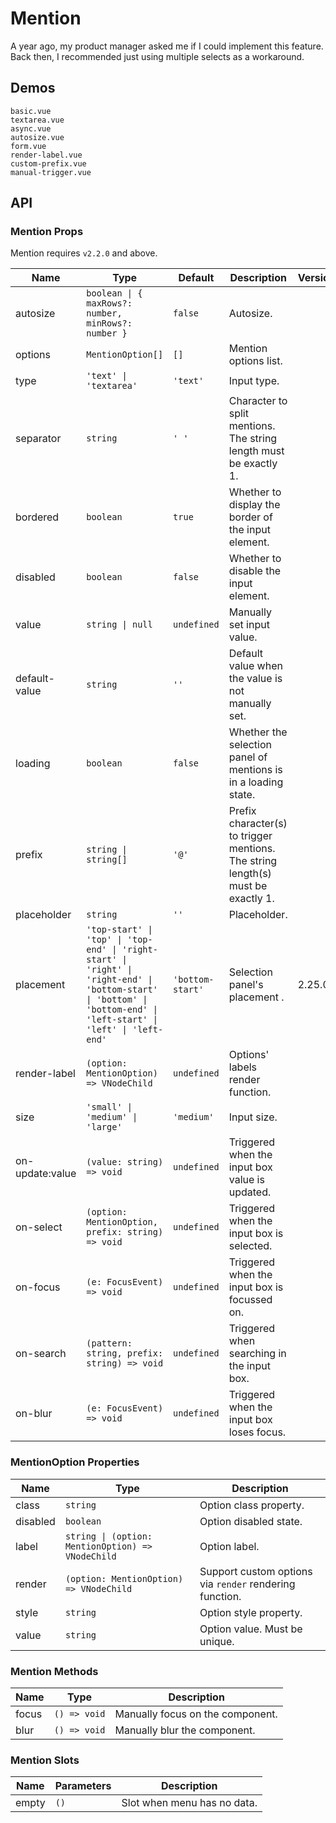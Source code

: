 # Mention

A year ago, my product manager asked me if I could implement this feature. Back then, I recommended just using multiple selects as a workaround.

## Demos

```demo
basic.vue
textarea.vue
async.vue
autosize.vue
form.vue
render-label.vue
custom-prefix.vue
manual-trigger.vue
```

## API

### Mention Props

Mention requires `v2.2.0` and above.

| Name | Type | Default | Description | Version |
| --- | --- | --- | --- | --- |
| autosize | `boolean \| { maxRows?: number, minRows?: number }` | `false` | Autosize. |  |
| options | `MentionOption[]` | `[]` | Mention options list. |  |
| type | `'text' \| 'textarea'` | `'text'` | Input type. |  |
| separator | `string` | `' '` | Character to split mentions. The string length must be exactly 1. |  |
| bordered | `boolean` | `true` | Whether to display the border of the input element. |  |
| disabled | `boolean` | `false` | Whether to disable the input element. |  |
| value | `string \| null` | `undefined` | Manually set input value. |  |
| default-value | `string` | `''` | Default value when the value is not manually set. |  |
| loading | `boolean` | `false` | Whether the selection panel of mentions is in a loading state. |  |
| prefix | `string \| string[]` | `'@'` | Prefix character(s) to trigger mentions. The string length(s) must be exactly 1. |  |
| placeholder | `string` | `''` | Placeholder. |  |
| placement | `'top-start' \| 'top' \| 'top-end' \| 'right-start' \| 'right' \| 'right-end' \| 'bottom-start' \| 'bottom' \| 'bottom-end' \| 'left-start' \| 'left' \| 'left-end'` | `'bottom-start'` | Selection panel's placement . | 2.25.0 |
| render-label | `(option: MentionOption) => VNodeChild` | `undefined` | Options' labels render function. |  |
| size | `'small' \| 'medium' \| 'large'` | `'medium'` | Input size. |  |
| on-update:value | `(value: string) => void` | `undefined` | Triggered when the input box value is updated. |  |
| on-select | `(option: MentionOption, prefix: string) => void` | `undefined` | Triggered when the input box is selected. |  |
| on-focus | `(e: FocusEvent) => void` | `undefined` | Triggered when the input box is focussed on. |  |
| on-search | `(pattern: string, prefix: string) => void` | `undefined` | Triggered when searching in the input box. |  |
| on-blur | `(e: FocusEvent) => void` | `undefined` | Triggered when the input box loses focus. |  |

### MentionOption Properties

| Name | Type | Description |
| --- | --- | --- |
| class | `string` | Option class property. |
| disabled | `boolean` | Option disabled state. |
| label | `string \| (option: MentionOption) => VNodeChild` | Option label. |
| render | `(option: MentionOption) => VNodeChild` | Support custom options via `render` rendering function. |
| style | `string` | Option style property. |
| value | `string` | Option value. Must be unique. |

### Mention Methods

| Name  | Type         | Description                      |
| ----- | ------------ | -------------------------------- |
| focus | `() => void` | Manually focus on the component. |
| blur  | `() => void` | Manually blur the component.     |

### Mention Slots

| Name  | Parameters | Description                 |
| ----- | ---------- | --------------------------- |
| empty | `()`       | Slot when menu has no data. |
